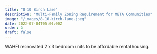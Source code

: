 ```yaml
---
title: "8-10 Birch Lane"
description: "Multi-Family Zoning Requirement for MBTA Communities"
image: "/images/8-10-birch-lane.jpeg"
date: 2022-07-04T05:00:00Z
order: 3
draft: false
---
```

WAHFI reonovated 2 x 3 bedroom units to be affordable rental housing.
